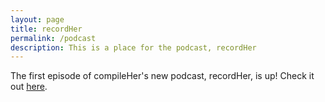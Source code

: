 ```yaml
---
layout: page
title: recordHer
permalink: /podcast
description: This is a place for the podcast, recordHer
---
```


The first episode of compileHer's new podcast, recordHer, is up! Check it out [here](https://anchor.fm/recordHer "https://anchor.fm/recordHer").